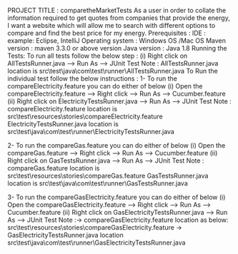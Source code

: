 PROJECT  TITLE :   comparetheMarketTests
As a user in order to collate the information required to get quotes from companies that provide the energy,  I want a website which will allow me to search with different options to compare and find the best price for my energy.
Prerequisites :
IDE :  example: Eclipse, IntelliJ 
Operating system : Windows OS /Mac OS
Maven version : maven 3.3.0 or  above version
Java version : Java 1.8
Running the Tests:
To run all tests follow the below step :
    (i) Right click on AllTestsRunner.java --> Run As --> JUnit Test
      Note : AllTestsRunner.java location is  src\test\java\com\test\runner\AllTestsRunner.java
To Run the individual test follow the below instructions :
1- To run the compareElectricity.feature you can do either of below
   (i) Open the compareElectricity.feature --> Right click --> Run As --> Cucumber.feature
   (ii) Right click on ElectricityTestsRunner.java --> Run As --> JUnit Test
Note : compareElectricity.feature location is src\test\resources\stories\compareElectricity.feature
         ElectricityTestsRunner.java location is src\test\java\com\test\runner\ElectricityTestsRunner.java

2- To run the compareGas.feature you can do either of below
   (i) Open the compareGas.feature --> Right click --> Run As --> Cucumber.feature
   (ii) Right click on GasTestsRunner.java --> Run As --> JUnit Test
Note : compareGas.feature location is src\test\resources\stories\compareGas.feature
         GasTestsRunner.java location is src\test\java\com\test\runner\GasTestsRunner.java

3- To run the compareGasElectricity.feature you can do either of below
   (i) Open the compareGasElectricity.feature --> Right click --> Run As --> Cucumber.feature
   (ii) Right click on GasElectricityTestsRunner.java --> Run As --> JUnit Test
Note :->  compareGasElectricity.feature location as below:
                   src\test\resources\stories\compareGasElectricity.feature
           -> GasElectricityTestsRunner.java location
                src\test\java\com\test\runner\GasElectricityTestsRunner.java
